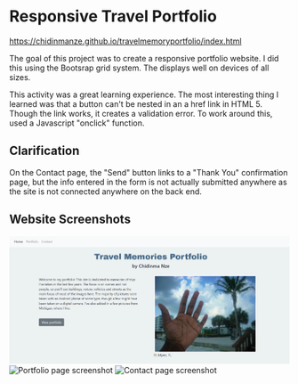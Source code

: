 # Responsive Travel Portfolio
https://chidinmanze.github.io/travelmemoryportfolio/index.html

The goal of this project was to create a responsive portfolio website. I did this using the Bootsrap grid system. The displays well on devices of all sizes.

This activity was a great learning experience. The most interesting thing I learned was that a button can't be nested in an a href link in HTML 5. Though the link works, it creates a validation error. To work around this, used a Javascript "onclick" function.
 
## Clarification
On the Contact page, the "Send" button links to a "Thank You" confirmation page, but the info entered in the form is not actually submitted anywhere as the site is not connected anywhere on the back end.

## Website Screenshots
<img src="https://github.com/chidinmanze/travelmemoryportfolio/blob/master/Portfolio1.PNG" alt="Home page screenshot">

<img scr="https://github.com/chidinmanze/travelmemoryportfolio/blob/master/Portfolio2.PNG" alt="Portfolio page screenshot">

<img scr="https://github.com/chidinmanze/travelmemoryportfolio/blob/master/Portfolio3.PNG" alt="Contact page screenshot">